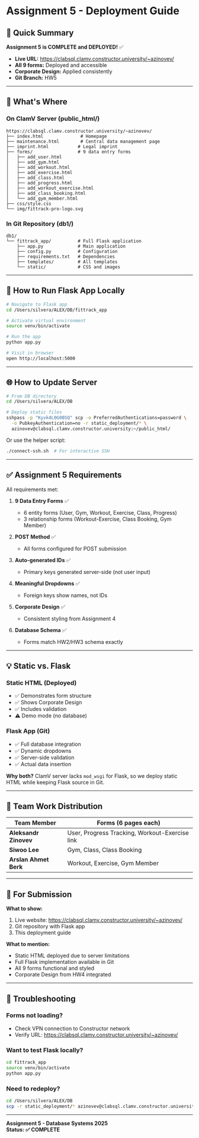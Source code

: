 # Assignment 5 - Deployment Guide

## 🎯 Quick Summary

**Assignment 5 is COMPLETE and DEPLOYED!** ✅

- **Live URL:** https://clabsql.clamv.constructor.university/~azinovev/
- **All 9 forms:** Deployed and accessible
- **Corporate Design:** Applied consistently
- **Git Branch:** HW5

---

## 📍 What's Where

### On ClamV Server (public_html/)
```
https://clabsql.clamv.constructor.university/~azinovev/
├── index.html              # Homepage
├── maintenance.html        # Central data management page
├── imprint.html           # Legal imprint
├── forms/                 # 9 data entry forms
│   ├── add_user.html
│   ├── add_gym.html
│   ├── add_workout.html
│   ├── add_exercise.html
│   ├── add_class.html
│   ├── add_progress.html
│   ├── add_workout_exercise.html
│   ├── add_class_booking.html
│   └── add_gym_member.html
├── css/style.css
└── img/fittrack-pro-logo.svg
```

### In Git Repository (db1/)
```
db1/
└── fittrack_app/          # Full Flask application
    ├── app.py             # Main application
    ├── config.py          # Configuration
    ├── requirements.txt   # Dependencies
    ├── templates/         # All templates
    └── static/            # CSS and images
```

---

## 🚀 How to Run Flask App Locally

```bash
# Navigate to Flask app
cd /Users/silvera/ALEX/DB/fittrack_app

# Activate virtual environment
source venv/bin/activate

# Run the app
python app.py

# Visit in browser
open http://localhost:5000
```

---

## 🌐 How to Update Server

```bash
# From DB directory
cd /Users/silvera/ALEX/DB

# Deploy static files
sshpass -p "Kyvk4L0G0BSQ" scp -o PreferredAuthentications=password \
  -o PubkeyAuthentication=no -r static_deployment/* \
  azinovev@clabsql.clamv.constructor.university:~/public_html/
```

Or use the helper script:
```bash
./connect-ssh.sh  # For interactive SSH
```

---

## ✅ Assignment 5 Requirements

All requirements met:

1. **9 Data Entry Forms** ✅
   - 6 entity forms (User, Gym, Workout, Exercise, Class, Progress)
   - 3 relationship forms (Workout-Exercise, Class Booking, Gym Member)

2. **POST Method** ✅
   - All forms configured for POST submission

3. **Auto-generated IDs** ✅
   - Primary keys generated server-side (not user input)

4. **Meaningful Dropdowns** ✅
   - Foreign keys show names, not IDs

5. **Corporate Design** ✅
   - Consistent styling from Assignment 4

6. **Database Schema** ✅
   - Forms match HW2/HW3 schema exactly

---

## 💡 Static vs. Flask

### Static HTML (Deployed)
- ✅ Demonstrates form structure
- ✅ Shows Corporate Design
- ✅ Includes validation
- ⚠️ Demo mode (no database)

### Flask App (Git)
- ✅ Full database integration
- ✅ Dynamic dropdowns
- ✅ Server-side validation
- ✅ Actual data insertion

**Why both?** ClamV server lacks `mod_wsgi` for Flask, so we deploy static HTML while keeping Flask source in Git.

---

## 👥 Team Work Distribution

| Team Member | Forms (6 pages each) |
|-------------|---------------------|
| **Aleksandr Zinovev** | User, Progress Tracking, Workout-Exercise link |
| **Siwoo Lee** | Gym, Class, Class Booking |
| **Arslan Ahmet Berk** | Workout, Exercise, Gym Member |

---

## 📝 For Submission

**What to show:**
1. Live website: https://clabsql.clamv.constructor.university/~azinovev/
2. Git repository with Flask app
3. This deployment guide

**What to mention:**
- Static HTML deployed due to server limitations
- Full Flask implementation available in Git
- All 9 forms functional and styled
- Corporate Design from HW4 integrated

---

## 🔧 Troubleshooting

### Forms not loading?
- Check VPN connection to Constructor network
- Verify URL: https://clabsql.clamv.constructor.university/~azinovev/

### Want to test Flask locally?
```bash
cd fittrack_app
source venv/bin/activate
python app.py
```

### Need to redeploy?
```bash
cd /Users/silvera/ALEX/DB
scp -r static_deployment/* azinovev@clabsql.clamv.constructor.university:~/public_html/
```

---

**Assignment 5 - Database Systems 2025**  
**Status: ✅ COMPLETE**

